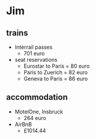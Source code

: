 # Jim

## trains
* Interrail passes
  * 701 euro
* seat reservations
  * Eurostar to Paris = 80 euro
  * Paris to Zuerich = 82 euro
  * Geneva to Paris = 86 euro

## accommodation
* MotelOne, Insbruck
  * 264 euro
* AirBnB
  * £1014.44
